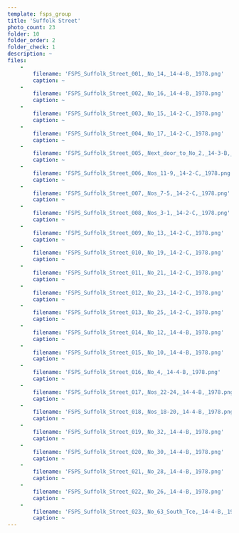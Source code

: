 ```yaml
---
template: fsps_group
title: 'Suffolk Street'
photo_count: 23
folder: 10
folder_order: 2
folder_check: 1
description: ~
files:
    -
        filename: 'FSPS_Suffolk_Street_001,_No_14,_14-4-B,_1978.png'
        caption: ~
    -
        filename: 'FSPS_Suffolk_Street_002,_No_16,_14-4-B,_1978.png'
        caption: ~
    -
        filename: 'FSPS_Suffolk_Street_003,_No_15,_14-2-C,_1978.png'
        caption: ~
    -
        filename: 'FSPS_Suffolk_Street_004,_No_17,_14-2-C,_1978.png'
        caption: ~
    -
        filename: 'FSPS_Suffolk_Street_005,_Next_door_to_No_2,_14-3-B,_1978.png'
        caption: ~
    -
        filename: 'FSPS_Suffolk_Street_006,_Nos_11-9,_14-2-C,_1978.png'
        caption: ~
    -
        filename: 'FSPS_Suffolk_Street_007,_Nos_7-5,_14-2-C,_1978.png'
        caption: ~
    -
        filename: 'FSPS_Suffolk_Street_008,_Nos_3-1,_14-2-C,_1978.png'
        caption: ~
    -
        filename: 'FSPS_Suffolk_Street_009,_No_13,_14-2-C,_1978.png'
        caption: ~
    -
        filename: 'FSPS_Suffolk_Street_010,_No_19,_14-2-C,_1978.png'
        caption: ~
    -
        filename: 'FSPS_Suffolk_Street_011,_No_21,_14-2-C,_1978.png'
        caption: ~
    -
        filename: 'FSPS_Suffolk_Street_012,_No_23,_14-2-C,_1978.png'
        caption: ~
    -
        filename: 'FSPS_Suffolk_Street_013,_No_25,_14-2-C,_1978.png'
        caption: ~
    -
        filename: 'FSPS_Suffolk_Street_014,_No_12,_14-4-B,_1978.png'
        caption: ~
    -
        filename: 'FSPS_Suffolk_Street_015,_No_10,_14-4-B,_1978.png'
        caption: ~
    -
        filename: 'FSPS_Suffolk_Street_016,_No_4,_14-4-B,_1978.png'
        caption: ~
    -
        filename: 'FSPS_Suffolk_Street_017,_Nos_22-24,_14-4-B,_1978.png'
        caption: ~
    -
        filename: 'FSPS_Suffolk_Street_018,_Nos_18-20,_14-4-B,_1978.png'
        caption: ~
    -
        filename: 'FSPS_Suffolk_Street_019,_No_32,_14-4-B,_1978.png'
        caption: ~
    -
        filename: 'FSPS_Suffolk_Street_020,_No_30,_14-4-B,_1978.png'
        caption: ~
    -
        filename: 'FSPS_Suffolk_Street_021,_No_28,_14-4-B,_1978.png'
        caption: ~
    -
        filename: 'FSPS_Suffolk_Street_022,_No_26,_14-4-B,_1978.png'
        caption: ~
    -
        filename: 'FSPS_Suffolk_Street_023,_No_63_South_Tce,_14-4-B,_1978.png'
        caption: ~
---
```

